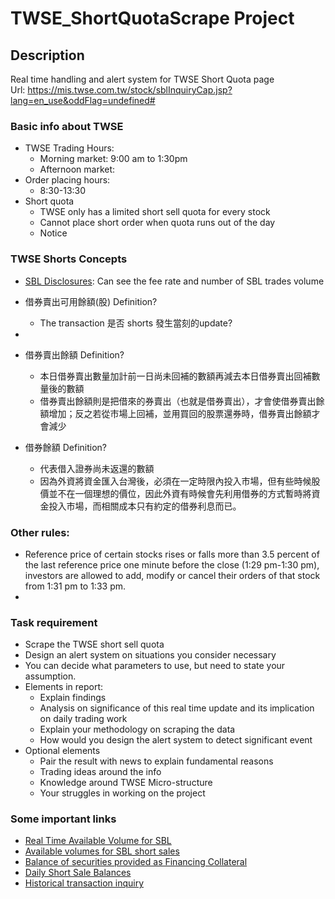 # TWSE_ShortQuotaScrape Project
## Description
Real time handling and alert system for TWSE Short Quota page <br>
Url: https://mis.twse.com.tw/stock/sblInquiryCap.jsp?lang=en_use&oddFlag=undefined#

### Basic info about TWSE
- TWSE Trading Hours:
  - Morning market: 9:00 am to 1:30pm
  - Afternoon market: 
- Order placing hours:
  - 8:30-13:30
- Short quota
  - TWSE only has a limited short sell quota for every stock
  - Cannot place short order when quota runs out of the day
  - Notice

### TWSE Shorts Concepts
- [SBL Disclosures](https://www.twse.com.tw/en/page/trading/SBL/t13sa710.html): Can see the fee rate and number of SBL trades volume
- 借券賣出可用餘額(股) Definition?
  - The transaction 是否 shorts 發生當刻的update?
- 
- 借券賣出餘額 Definition?
  - 本日借券賣出數量加計前一日尚未回補的數額再減去本日借券賣出回補數量後的數額
  -	借券賣出餘額則是把借來的券賣出（也就是借券賣出），才會使借券賣出餘額增加；反之若從市場上回補，並用買回的股票還券時，借券賣出餘額才會減少
 
- 借券餘額 Definition?
  - 代表借入證券尚未返還的數額
  - 因為外資將資金匯入台灣後，必須在一定時限內投入市場，但有些時候股價並不在一個理想的價位，因此外資有時候會先利用借券的方式暫時將資金投入市場，而相關成本只有約定的借券利息而已。

### Other rules:
- Reference price of certain stocks rises or falls more than 3.5 percent of the last reference price one minute before the close (1:29 pm-1:30 pm), investors are allowed to add, modify or cancel their orders of that stock from 1:31 pm to 1:33 pm.
- 

### Task requirement
- Scrape the TWSE short sell quota
- Design an alert system on situations you consider necessary
- You can decide what parameters to use, but need to state your assumption.
- Elements in report:
  - Explain findings
  - Analysis on significance of this real time update and its implication on daily trading work
  - Explain your methodology on scraping the data
  - How would you design the alert system to detect significant event
- Optional elements
  - Pair the result with news to explain fundamental reasons
  - Trading ideas around the info
  - Knowledge around TWSE Micro-structure
  - Your struggles in working on the project

### Some important links
- [Real Time Available Volume for SBL](https://mis.twse.com.tw/stock/sblInquiryCap.jsp?lang=en_us&oddFlag=undefined#)
- [Available volumes for SBL short sales](https://www.twse.com.tw/en/page/trading/SBL/TWT96U.html)
- [Balance of securities provided as Financing Collateral](https://www.twse.com.tw/en/page/trading/exchange/TWTA1U.html)
- [Daily Short Sale Balances](https://www.twse.com.tw/en/page/trading/exchange/TWT93U.html)
- [Historical transaction inquiry](https://www.twse.com.tw/en/page/trading/SBL/t13sa710.html)